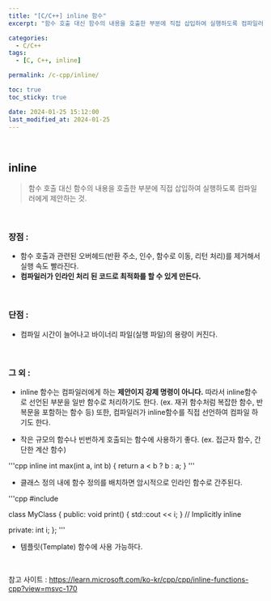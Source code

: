 ```yaml
---
title: "[C/C++] inline 함수"
excerpt: "함수 호출 대신 함수의 내용을 호출한 부분에 직접 삽입하여 실행하도록 컴파일러에게 제안"

categories:
  - C/C++
tags:
  - [C, C++, inline]

permalink: /c-cpp/inline/

toc: true
toc_sticky: true

date: 2024-01-25 15:12:00
last_modified_at: 2024-01-25
---
```

<br>

## inline

>함수 호출 대신 함수의 내용을 호출한 부분에 직접 삽입하여 실행하도록 컴파일러에게 제안하는 것.

<br>

### 장점 : 
- 함수 호출과 관련된 오버헤드(반환 주소, 인수, 함수로 이동, 리턴 처리)를 제거해서 실행 속도 빨라진다.
- **컴파일러가 인라인 처리 된 코드로 최적화를 할 수 있게 만든다.**

<br>

### 단점 : 
- 컴파일 시간이 늘어나고 바이너리 파일(실행 파일)의 용량이 커진다.

<br>

### 그 외 :
- inline 함수는 컴파일러에게 하는 **제안이지 강제 명령이 아니다.** 
따라서 inline함수로 선언된 부분을 일반 함수로 처리하기도 한다. (ex. 재귀 함수처럼 복잡한 함수, 반복문을 포함하는 함수 등)
또한, 컴파일러가 inline함수를 직접 선언하여 컴파일 하기도 한다.

- 작은 규모의 함수나 빈번하게 호출되는 함수에 사용하기 좋다. (ex. 접근자 함수, 간단한 계산 함수)

'''cpp
inline int max(int a, int b)
{
    return a < b ? b : a;
}
'''

- 클래스 정의 내에 함수 정의를 배치하면 암시적으로 인라인 함수로 간주된다.

'''cpp
#include <iostream>

class MyClass
{
public:
    void print() { std::cout << i; }   // Implicitly inline

private:
    int i;
};
'''

- 템플릿(Template) 함수에 사용 가능하다.

<br>

참고 사이트 :
https://learn.microsoft.com/ko-kr/cpp/cpp/inline-functions-cpp?view=msvc-170